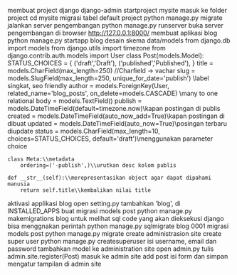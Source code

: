 membuat project django
    django-admin startproject mysite
masuk ke folder project
    cd mysite
migrasi tabel default project
    python manage.py migrate
jalankan server pengembangan
    python manage.py runserver
buka server pengembangan di browser 
    http://127.0.0.1:8000/
membuat aplikasi blog
    python manage.py startapp blog
desain skema data/models
    from django.db import models
    from django.utils import timezone
    from django.contrib.auth.models import User
    class Post(models.Model):
    STATUS_CHOICES = {
        ('draft','Draft'),
        ('published','Published'),
    }
    title = models.CharField(max_length=250) //Charfield -> vachar
    slug = models.SlugField(max_length=250, unique_for_date='publish')
        \\label singkat, seo friendly
    author = models.ForeignKey(User, related_name='blog_posts', on_delete=models.CASCADE) \\many to one relational
    body = models.TextField()
    publish = models.DateTimeField(default=timezone.now)\\kapan postingan di publis
    created = models.DateTimeField(auto_now_add=True)\\kapan postingan di dibuat
    updated = models.DateTimeField(auto_now=True)\\posingan terbaru diupdate
    status = models.CharField(max_length=10, choices=STATUS_CHOICES, default='draft')\\menggunakan parameter choice

    class Meta:\\metadata
        ordering=('-publish',)\\urutkan desc kolom publis

    def __str__(self):\\merepresentasikan object agar dapat dipahami manusia
        return self.title\\kembalikan nilai title

aktivasi applikasi blog
    open setting.py
    tambahkan 'blog', di INSTALLED_APPS
buat migrasi models post
    python manage.py makemigrations blog
untuk melihat sql code yang akan dieksekusi django bisa menggnakan perintah
    python manage.py sqlmigrate blog 0001
migrasi models post
    python manage.py migrate
create administrasion site
create super user
    python manage.py createsuperuser
    isi username, email dan password
tambahkan model ke administration site
    open admin.py
    tulis admin.site.register(Post)
masuk ke admin site
    add post
    isi form dan simpan
mengatur tampilan di admin site

    